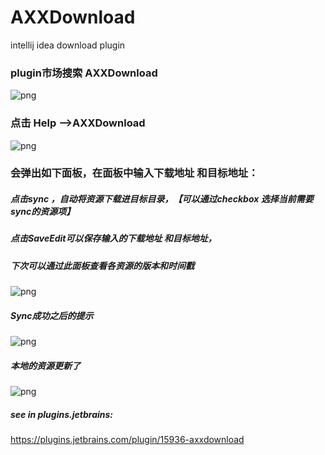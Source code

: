 # AXXDownload
intellij idea download plugin

### plugin市场搜索 AXXDownload
![png](http://lc-OapjPjDn.cn-n1.lcfile.com/c8ead948e9d559ed3000.png/introduction3.png)

### 点击 Help -->AXXDownload
![png](http://lc-OapjPjDn.cn-n1.lcfile.com/d737ece617237f0a6c25.png/introduction2.png)

### 会弹出如下面板，在面板中输入下载地址 和目标地址：
##### 点击sync ，自动将资源下载进目标目录，【可以通过checkbox 选择当前需要sync的资源项】
##### 点击SaveEdit可以保存输入的下载地址 和目标地址，
##### 下次可以通过此面板查看各资源的版本和时间戳
![png](http://lc-OapjPjDn.cn-n1.lcfile.com/ce4322f8249785c5416f.png/introduction4.png)

##### Sync成功之后的提示
![png](http://lc-oapjpjdn.cn-n1.lcfile.com/0b299eba67443f5f0c81.png/introduction1.png)
##### 本地的资源更新了
![png](http://lc-OapjPjDn.cn-n1.lcfile.com/5e15e7d3977d7061fd95.png/introduction6.png
)
##### see in plugins.jetbrains:
https://plugins.jetbrains.com/plugin/15936-axxdownload